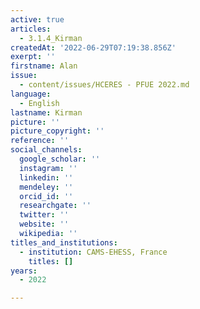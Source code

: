 ```yaml
---
active: true
articles:
  - 3.1.4_Kirman
createdAt: '2022-06-29T07:19:38.856Z'
exerpt: ''
firstname: Alan
issue:
  - content/issues/HCERES - PFUE 2022.md
language:
  - English
lastname: Kirman
picture: ''
picture_copyright: ''
reference: ''
social_channels:
  google_scholar: ''
  instagram: ''
  linkedin: ''
  mendeley: ''
  orcid_id: ''
  researchgate: ''
  twitter: ''
  website: ''
  wikipedia: ''
titles_and_institutions:
  - institution: CAMS-EHESS, France
    titles: []
years:
  - 2022

---
```

